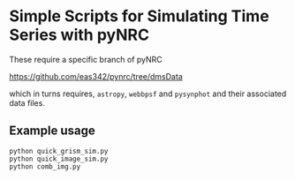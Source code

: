 # Simple Scripts for Simulating Time Series with pyNRC

These require a specific branch of pyNRC

https://github.com/eas342/pynrc/tree/dmsData

which in turns requires, `astropy`, `webbpsf` and `pysynphot` and their associated data files.

## Example usage

    python quick_grism_sim.py 
    python quick_image_sim.py
    python comb_img.py
